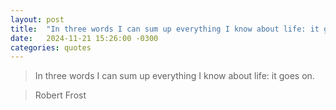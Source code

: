```yaml
---
layout: post
title:  "In three words I can sum up everything I know about life: it goes on."
date:   2024-11-21 15:26:00 -0300
categories: quotes
---
```

>In three words I can sum up everything I know about life: it goes on.

>Robert Frost

